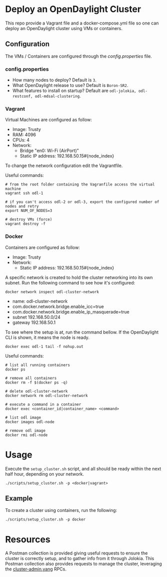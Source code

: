 # Deploy an OpenDaylight Cluster

This repo provide a Vagrant file and a docker-compose.yml file so one can deploy an OpenDaylight cluster using VMs or containers.

## Configuration

The VMs / Containers are configured through the *config.properties* file.

### config.properties

- How many nodes to deploy?
    Default is `3`.
- What OpenDaylight release to use?
    Default is `Boron-SR2`.
- What features to install on startup?
    Default are `odl-jolokia, odl-restconf, odl-mdsal-clustering`.

### Vagrant

Virtual Machines are configured as follow:

- Image: Trusty
- RAM: 4096
- CPUs: 4
- Network:
  - Bridge "en0: Wi-Fi (AirPort)"
  - Static IP address: 192.168.50.15#{node_index}

To change the network configuration edit the Vagrantfile.

Useful commands:

```
# from the root folder containing the Vagranfile access the virtual machine
vagrant ssh odl-1

# if you can't access odl-2 or odl-3, export the configured number of nodes and retry
export NUM_OF_NODES=3

# destroy VMs (force)
vagrant destroy -f
```

### Docker

Containers are configured as follow:

- Image: Trusty
- Network:
  - Static IP address: 192.168.50.15#{node_index}

A specific network is created to hold the cluster networking into its own subnet. Run the following command to see how it's configured:

```
docker network inspect odl-cluster-network
```

- name: odl-cluster-network
- com.docker.network.bridge.enable_icc=true
- com.docker.network.bridge.enable_ip_masquerade=true
- subnet 192.168.50.0/24
- gateway 192.168.50.1

To see where the setup is at, run the command bellow. If the OpenDaylight CLI is shown, it means the node is ready.

```
docker exec odl-1 tail -f nohup.out
```

Useful commands:

```
# list all running containers
docker ps

# remove all containers
docker rm -f $(docker ps -q)

# delete odl-cluster-network
docker network rm odl-cluster-network

# execute a command in a container
docker exec <container_id|container_name> <command>

# list odl image
docker images odl-node

# remove odl image
docker rmi odl-node
```

# Usage

Execute the `setup_cluster.sh` script, and all should be ready within the next half hour, depending on your network.

```
./scripts/setup_cluster.sh -p <docker|vagrant>
```

## Example

To create a cluster using containers, run the following:

```
./scripts/setup_cluster.sh -p docker
```

# Resources

A Postman collection is provided giving useful requests to ensure the cluster is correctly setup, and to gather info from it through Jolokia.
This Postman collection also provides requests to manage the cluster, leveraging the [cluster-admin.yang](https://github.com/opendaylight/controller/blob/master/opendaylight/md-sal/sal-cluster-admin-api/src/main/yang/cluster-admin.yang) RPCs.
